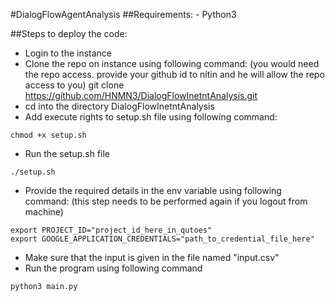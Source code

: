 #DialogFlowAgentAnalysis
##Requirements:
	- Python3

##Steps to deploy the code:

- Login to the instance
- Clone the repo on instance using following command: (you would need the repo access. provide your github id to nitin and he will allow the repo access to you)
	git clone https://github.com/HNMN3/DialogFlowInetntAnalysis.git
- cd into the directory DialogFlowInetntAnalysis
- Add execute rights to setup.sh file using following command:
```shell script
chmod +x setup.sh
```
- Run the setup.sh file
```shell script
./setup.sh
```
- Provide the required details in the env variable using following command:
	(this step needs to be performed again if you logout from machine)
```shell script
export PROJECT_ID="project_id_here_in_qutoes"
export GOOGLE_APPLICATION_CREDENTIALS="path_to_credential_file_here"
```
- Make sure that the input is given in the file named "input.csv"
- Run the program using following command
```shell script
python3 main.py
```
	 